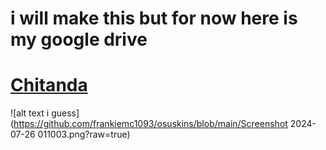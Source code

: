 # i will make this but for now here is my google drive

# [Chitanda](https://drive.google.com/file/d/1scOR-6izZuScSj11eVWmM6XMMAxtR2Nm/view?usp=drive_link)
![alt text i guess](https://github.com/frankiemc1093/osuskins/blob/main/Screenshot 2024-07-26 011003.png?raw=true)
